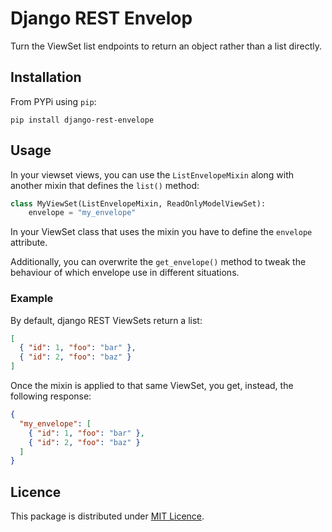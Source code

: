 # Django REST Envelop

Turn the ViewSet list endpoints to return an object rather than a list directly.

## Installation

From PYPi using `pip`:

```
pip install django-rest-envelope
```

## Usage

In your viewset views, you can use the `ListEnvelopeMixin` along with another mixin that defines the `list()` method:

```python
class MyViewSet(ListEnvelopeMixin, ReadOnlyModelViewSet):
    envelope = "my_envelope"
```

In your ViewSet class that uses the mixin you have to define the `envelope` attribute.

Additionally, you can overwrite the `get_envelope()` method to tweak the behaviour of
which envelope use in different situations.

### Example

By default, django REST ViewSets return a list:

```json
[
  { "id": 1, "foo": "bar" },
  { "id": 2, "foo": "baz" }
]
```

Once the mixin is applied to that same ViewSet, you get, instead, the following response:

```json
{
  "my_envelope": [
    { "id": 1, "foo": "bar" },
    { "id": 2, "foo": "baz" }
  ]
}
```

## Licence

This package is distributed under [MIT Licence](./LICENCE).
